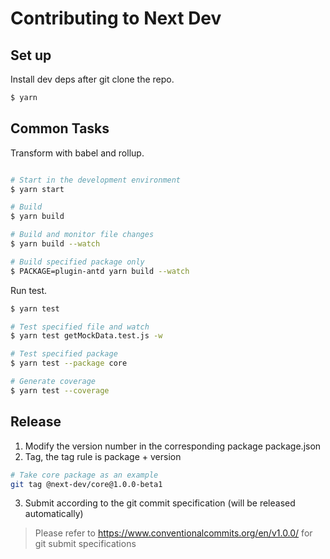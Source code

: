 # Contributing to Next Dev

## Set up

Install dev deps after git clone the repo.

```bash
$ yarn
```

## Common Tasks

Transform with babel and rollup.

```bash

# Start in the development environment
$ yarn start

# Build
$ yarn build

# Build and monitor file changes
$ yarn build --watch

# Build specified package only
$ PACKAGE=plugin-antd yarn build --watch
```

Run test.

```bash
$ yarn test

# Test specified file and watch
$ yarn test getMockData.test.js -w

# Test specified package
$ yarn test --package core

# Generate coverage
$ yarn test --coverage
```

## Release

1. Modify the version number in the corresponding package package.json
2. Tag, the tag rule is package + version

```bash
# Take core package as an example
git tag @next-dev/core@1.0.0-beta1
```

3. Submit according to the git commit specification (will be released automatically)

> Please refer to https://www.conventionalcommits.org/en/v1.0.0/ for git submit specifications
